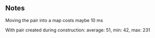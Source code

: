 ## Notes
Moving the pair into a map costs maybe 10 ms



With pair created during construction:
average: 51, min: 42, max: 231


